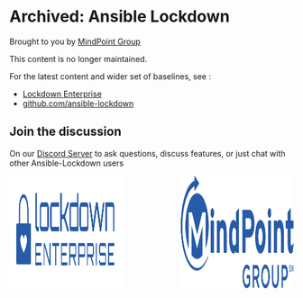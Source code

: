# Archived: Ansible Lockdown

Brought to you by [MindPoint Group][mpg]

This content is no longer maintained.

For the latest content and wider set of baselines, see :

- [Lockdown Enterprise][lockdown]
- [github.com/ansible-lockdown][repos]

## Join the discussion

On our [Discord Server](https://discord.io/ansible-lockdown) to ask questions, discuss features, or just chat with other Ansible-Lockdown users

<a href="http://www.lockdownenterprise.com">
<img src="images/LEBlue.svg" alt="http://www.lockdownenterprise.com" style="height: 200px; width: 200px; float: left;"/>
</a>
<a href="https://www.mindpointgroup.com/">
<img src="images/MPG-logo-mono-blue.svg" alt="https://www.mindpointgroup.com" style="height: 200px; width: 200px; float: right;"/>
</a>

[mpg]: https://www.mindpointgroup.com/
[lockdown]: http://www.lockdownenterprise.com
[repos]: https://github.com/orgs/ansible-lockdown/repositories
